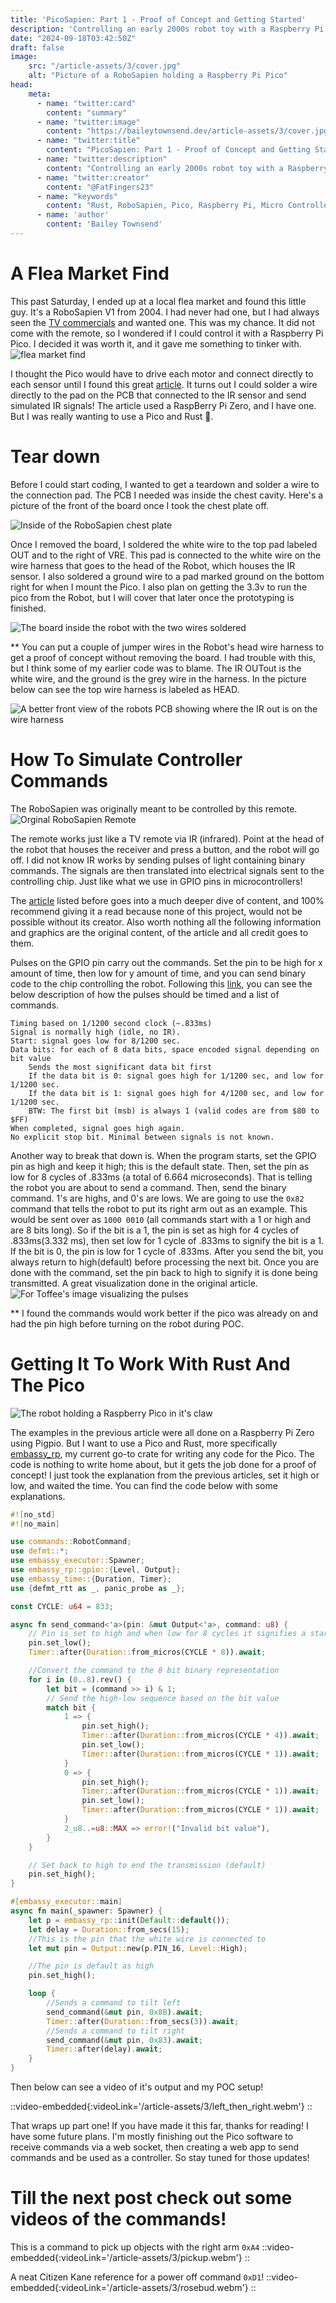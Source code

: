 ```yaml
---
title: 'PicoSapien: Part 1 - Proof of Concept and Getting Started'
description: 'Controlling an early 2000s robot toy with a Raspberry Pi Pico and Rust'
date: "2024-09-18T03:42:50Z"
draft: false
image:
    src: "/article-assets/3/cover.jpg"
    alt: "Picture of a RoboSapien holding a Raspberry Pi Pico"
head:
    meta:
      - name: "twitter:card"
        content: "summary"
      - name: "twitter:image"
        content: "https://baileytownsend.dev/article-assets/3/cover.jpg"
      - name: "twitter:title"
        content: "PicoSapien: Part 1 - Proof of Concept and Getting Started"
      - name: "twitter:description"
        content: "Controlling an early 2000s robot toy with a Raspberry Pi Pico and Rust"
      - name: "twitter:creator"
        content: "@FatFingers23"
      - name: "keywords"    
        content: "Rust, RoboSapien, Pico, Raspberry Pi, Micro Controllers"
      - name: 'author'
        content: 'Bailey Townsend'
---
```


# A Flea Market Find

This past Saturday, I ended up at a local flea market and found this little guy. It's a RoboSapien V1 from 2004.
I had never had one, but I had always seen the [TV commercials](https://www.youtube.com/watch?v=vqTy-S_Wu7U) and wanted one. This was my chance. 
It did not come with the remote, so I wondered if I could control it with a Raspberry Pi Pico. 
I decided it was worth it, and it gave me something to tinker with.
![flea market find](/article-assets/3/flea_market_find.jpg)

I thought the Pico would have to drive each motor and connect directly to each sensor until I found this great 
[article](https://fortoffee.org.uk/2016/06/embedding-a-pizero-in-a-robosapien/). 
It turns out I could solder a wire directly to the pad on the PCB that connected to the IR sensor and send simulated IR signals!
The article used a RaspBerry Pi Zero, and I have one. But I was really wanting to use a Pico and Rust 🦀.

# Tear down

Before I could start coding, I wanted to get a teardown and solder a wire to the connection pad. 
The PCB I needed was inside the chest cavity. Here's a picture of the front of the board once I took the chest plate off.

![Inside of the RoboSapien chest plate](/article-assets/3/open_surgery.jpg)

Once I removed the board, I soldered the white wire to the top pad labeled OUT and to the right of VRE.
This pad is connected to the white wire on the wire harness that goes to the head of the Robot, which houses the IR sensor.
I also soldered a ground wire to a pad marked ground on the bottom right for when I mount the Pico. 
I also plan on getting the 3.3v to run the pico from the Robot, but I will cover that later once the prototyping is finished. 

![The board inside the robot with the two wires soldered](/article-assets/3/robot_brain.jpg)

** You can put a couple of jumper wires in the Robot's head wire harness to get a proof of concept without removing the board.
I had trouble with this, but I think some of my earlier code was to blame. The IR OUTout is the white wire,
and the ground is the grey wire in the harness. In the picture below can see the top wire harness is labeled as HEAD. 

![A better front view of the robots PCB showing where the IR out is on the wire harness](/article-assets/3/better_view.jpg)

# How To Simulate Controller Commands

The RoboSapien was originally meant to be controlled by this remote.
![Orginal RoboSapien Remote](/article-assets/3/remote.jpg)

The remote works just like a TV remote via IR (infrared). Point at the head of the robot that houses the receiver 
and press a button, and the robot will go off. I did not know IR works by sending pulses of light containing binary commands.
The signals are then translated into electrical signals sent to the controlling chip. Just like what we use in GPIO pins in microcontrollers!

The [article](https://fortoffee.org.uk/2016/06/embedding-a-pizero-in-a-robosapien/) listed before goes into a much deeper dive of content, and 100% recommend giving it a read because none of this project,
would not be possible without its creator. Also worth nothing all the following information and graphics are the original content,
of the article and all credit goes to them.

Pulses on the GPIO pin carry out the commands. Set the pin to be high for x amount of time, then low for y amount of time, 
and you can send binary code to the chip controlling the robot.
Following this [link](https://www.aibohack.com/robosap/ir_codes.htm), you can see the below description of how the pulses should be timed and a list of commands.
```
Timing based on 1/1200 second clock (~.833ms)
Signal is normally high (idle, no IR).
Start: signal goes low for 8/1200 sec.
Data bits: for each of 8 data bits, space encoded signal depending on bit value
    Sends the most significant data bit first
    If the data bit is 0: signal goes high for 1/1200 sec, and low for 1/1200 sec.
    If the data bit is 1: signal goes high for 4/1200 sec, and low for 1/1200 sec.
    BTW: The first bit (msb) is always 1 (valid codes are from $80 to $FF)
When completed, signal goes high again.
No explicit stop bit. Minimal between signals is not known.
```
Another way to break that down is. When the program starts, set the GPIO pin as high and keep it high; this is the default state. 
Then, set the pin as low for 8 cycles of .833ms (a total of 6.664 microseconds). 
That is telling the robot you are about to send a command. Then, send the binary command. 1's are highs, and 0's are lows.
We are going to use the `0x82` command that tells the robot to put its right arm out as an example. 
This would be sent over as `1000 0010` (all commands start with a 1 or high and are 8 bits long).
So if the bit is a 1, the pin is set as high for 4 cycles of .833ms(3.332 ms),
then set low for 1 cycle of .833ms to signify the bit is a 1. If the bit is 0, the pin is low for 1 cycle of .833ms. 
After you send the bit, you always return to high(default) before processing the next bit. 
Once you are done with the command, set the pin back to high to signify it is done being transmitted.
A great visualization done in the original article.
![For Toffee's image visualizing the pulses](https://fortoffee.org.uk/wp-content/uploads/2016/06/SquareWave-1.jpg)

** I found the commands would work better if the pico was already on and had the pin high before turning 
on the robot during POC.

# Getting It To Work With Rust And The Pico 

![The robot holding a Raspberry Pico in it's claw](/article-assets/3/pico_in_hand.jpg)

The examples in the previous article were all done on a Raspberry Pi Zero using Pigpio. But I want to use a Pico and Rust,
more specifically [embassy_rp](https://docs.embassy.dev/embassy-rp/git/rp2040/index.html), my current go-to crate for writing any code for the Pico.
The code is nothing to write home about, but it gets the job done for a proof of concept! 
I just took the explanation from the previous articles, set it high or low, and waited the time. You can find the code below with some explanations.

```rust
#![no_std]
#![no_main]

use commands::RobotCommand;
use defmt::*;
use embassy_executor::Spawner;
use embassy_rp::gpio::{Level, Output};
use embassy_time::{Duration, Timer};
use {defmt_rtt as _, panic_probe as _};

const CYCLE: u64 = 833;

async fn send_command<'a>(pin: &mut Output<'a>, command: u8) {
    // Pin is set to high and when low for 8 cycles it signifies a start of a command
    pin.set_low();
    Timer::after(Duration::from_micros(CYCLE * 8)).await;

    //Convert the command to the 8 bit binary representation
    for i in (0..8).rev() {
        let bit = (command >> i) & 1;
        // Send the high-low sequence based on the bit value
        match bit {
            1 => {
                pin.set_high();
                Timer::after(Duration::from_micros(CYCLE * 4)).await;
                pin.set_low();
                Timer::after(Duration::from_micros(CYCLE * 1)).await;
            }
            0 => {
                pin.set_high();
                Timer::after(Duration::from_micros(CYCLE * 1)).await;
                pin.set_low();
                Timer::after(Duration::from_micros(CYCLE * 1)).await;
            }
            2_u8..=u8::MAX => error!("Invalid bit value"),
        }
    }

    // Set back to high to end the transmission (default)
    pin.set_high();
}

#[embassy_executor::main]
async fn main(_spawner: Spawner) {
    let p = embassy_rp::init(Default::default());
    let delay = Duration::from_secs(15);
    //This is the pin that the white wire is connected to
    let mut pin = Output::new(p.PIN_16, Level::High);

    //The pin is default as high
    pin.set_high();

    loop {
        //Sends a command to tilt left
        send_command(&mut pin, 0x8B).await;
        Timer::after(Duration::from_secs(3)).await;
        //Sends a command to tilt right
        send_command(&mut pin, 0x83).await;
        Timer::after(delay).await;
    }
}

```
Then below can see a video of it's output and my POC setup!

::video-embedded{:videoLink='/article-assets/3/left_then_right.webm'}
::

That wraps up part one! If you have made it this far, thanks for reading! I have some future plans. I'm mostly finishing 
out the Pico software to receive commands via a web socket, then creating a web app to send commands and be used as a controller. So stay tuned for those updates!


# Till the next post check out some videos of the commands! 

This is a command to pick up objects with the right arm `0xA4`
::video-embedded{:videoLink='/article-assets/3/pickup.webm'}
::

A neat Citizen Kane reference for a power off command `0xD1`!
::video-embedded{:videoLink='/article-assets/3/rosebud.webm'}
::
